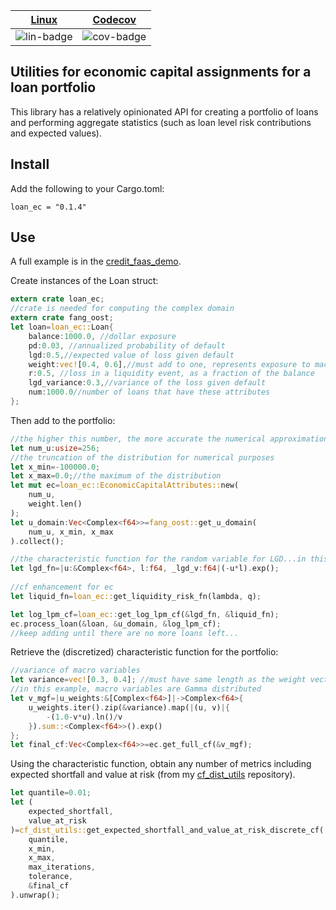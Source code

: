 | [Linux][lin-link] | [Codecov][cov-link] |
| :---------------: | :-----------------: |
| ![lin-badge]      | ![cov-badge]        |

[lin-badge]: https://travis-ci.com/phillyfan1138/loan_ec.svg "Travis build status"
[lin-link]:  https://travis-ci.com/phillyfan1138/loan_ec "Travis build status"
[cov-badge]: https://codecov.io/gh/phillyfan1138/loan_ec/branch/master/graph/badge.svg
[cov-link]:  https://codecov.io/gh/phillyfan1138/loan_ec

## Utilities for economic capital assignments for a loan portfolio

This library has a relatively opinionated API for creating a portfolio of loans and performing aggregate statistics (such as loan level risk contributions and expected values).  

## Install

Add the following to your Cargo.toml:

`loan_ec = "0.1.4"`

## Use
A full example is in the [credit_faas_demo](https://github.com/phillyfan1138/credit_faas_demo).

Create instances of the Loan struct:

```rust
extern crate loan_ec;
//crate is needed for computing the complex domain
extern crate fang_oost;
let loan=loan_ec::Loan{
    balance:1000.0, //dollar exposure
    pd:0.03, //annualized probability of default
    lgd:0.5,//expected value of loss given default
    weight:vec![0.4, 0.6],//must add to one, represents exposure to macro variables
    r:0.5, //loss in a liquidity event, as a fraction of the balance
    lgd_variance:0.3,//variance of the loss given default
    num:1000.0//number of loans that have these attributes
};
```

Then add to the portfolio:

```rust
//the higher this number, the more accurate the numerical approximation, but the slower it will run
let num_u:usize=256;
//the truncation of the distribution for numerical purposes
let x_min=-100000.0;
let x_max=0.0;//the maximum of the distribution
let mut ec=loan_ec::EconomicCapitalAttributes::new(
    num_u, 
    weight.len()
);
let u_domain:Vec<Complex<f64>>=fang_oost::get_u_domain(
    num_u, x_min, x_max
).collect();

//the characteristic function for the random variable for LGD...in this case, degenerate (a constant)
let lgd_fn=|u:&Complex<f64>, l:f64, _lgd_v:f64|(-u*l).exp();
        
//cf enhancement for ec
let liquid_fn=loan_ec::get_liquidity_risk_fn(lambda, q);

let log_lpm_cf=loan_ec::get_log_lpm_cf(&lgd_fn, &liquid_fn);
ec.process_loan(&loan, &u_domain, &log_lpm_cf);
//keep adding until there are no more loans left...
```

Retrieve the (discretized) characteristic function for the portfolio:

```rust
//variance of macro variables
let variance=vec![0.3, 0.4]; //must have same length as the weight vector
//in this example, macro variables are Gamma distributed
let v_mgf=|u_weights:&[Complex<f64>]|->Complex<f64>{
    u_weights.iter().zip(&variance).map(|(u, v)|{
        -(1.0-v*u).ln()/v
    }).sum::<Complex<f64>>().exp()
};
let final_cf:Vec<Complex<f64>>=ec.get_full_cf(&v_mgf);
```

Using the characteristic function, obtain any number of metrics including expected shortfall and value at risk (from my [cf_dist_utils](https://github.com/phillyfan1138/cf_dist_utils_rust) repository).

```rust
let quantile=0.01;
let (
    expected_shortfall, 
    value_at_risk
)=cf_dist_utils::get_expected_shortfall_and_value_at_risk_discrete_cf(
    quantile, 
    x_min,
    x_max,
    max_iterations,
    tolerance,
    &final_cf
).unwrap();
```




